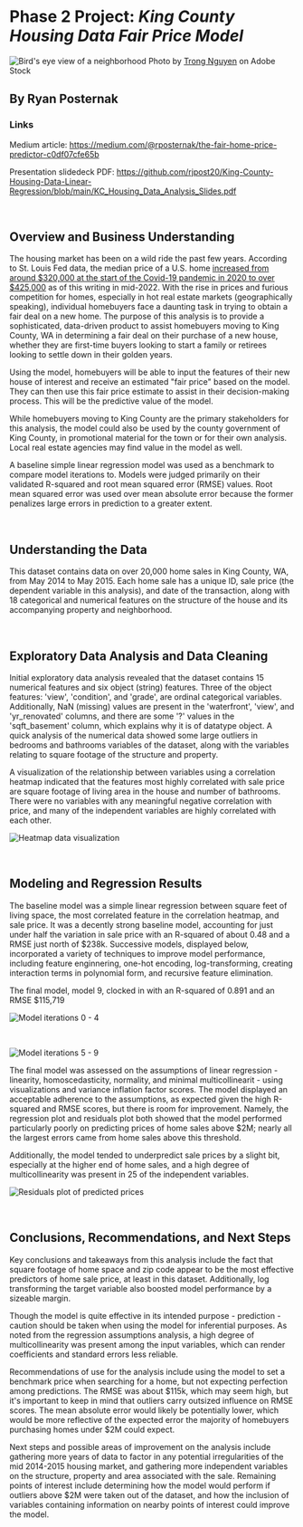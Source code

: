 # Phase 2 Project: *King County Housing Data Fair Price Model*

![Bird's eye view of a neighborhood](https://github.com/rjpost20/King-County-Housing-Data-Linear-Regression/blob/main/Data/AdobeStock_296805446.jpeg?raw=true)
Photo by [Trong Nguyen](https://stock.adobe.com/contributor/205340899/trongnguyen?load_type=author&prev_url=detail) on Adobe Stock

## By Ryan Posternak

### Links

Medium article:
https://medium.com/@rposternak/the-fair-home-price-predictor-c0df07cfe65b

Presentation slidedeck PDF:
https://github.com/rjpost20/King-County-Housing-Data-Linear-Regression/blob/main/KC_Housing_Data_Analysis_Slides.pdf

<br>

## Overview and Business Understanding

The housing market has been on a wild ride the past few years. According to St. Louis Fed data, the median price of a U.S. home [increased from around $320,000 at the start of the Covid-19 pandemic in 2020 to over $425,000](https://fred.stlouisfed.org/series/MSPUS) as of this writing in mid-2022. With the rise in prices and furious competition for homes, especially in hot real estate markets (geographically speaking), individual homebuyers face a daunting task in trying to obtain a fair deal on a new home. The purpose of this analysis is to provide a sophisticated, data-driven product to assist homebuyers moving to King County, WA in determining a fair deal on their purchase of a new house, whether they are first-time buyers looking to start a family or retirees looking to settle down in their golden years.

Using the model, homebuyers will be able to input the features of their new house of interest and receive an estimated "fair price" based on the model. They can then use this fair price estimate to assist in their decision-making process. This will be the predictive value of the model.

While homebuyers moving to King County are the primary stakeholders for this analysis, the model could also be used by the county government of King County, in promotional material for the town or for their own analysis. Local real estate agencies may find value in the model as well.

A baseline simple linear regression model was used as a benchmark to compare model iterations to. Models were judged primarily on their validated R-squared and root mean squared error (RMSE) values. Root mean squared error was used over mean absolute error because the former penalizes large errors in prediction to a greater extent.

<br>

## Understanding the Data

This dataset contains data on over 20,000 home sales in King County, WA, from May 2014 to May 2015. Each home sale has a unique ID, sale price (the dependent variable in this analysis), and date of the transaction, along with 18 categorical and numerical features on the structure of the house and its accompanying property and neighborhood.

<br>

## Exploratory Data Analysis and Data Cleaning

Initial exploratory data analysis revealed that the dataset contains 15 numerical features and six object (string) features. Three of the object features: 'view', 'condition', and 'grade', are ordinal categorical variables. Additionally, NaN (missing) values are present in the 'waterfront', 'view', and 'yr_renovated' columns, and there are some '?' values in the 'sqft_basement' column, which explains why it is of datatype object. A quick analysis of the numerical data showed some large outliers in bedrooms and bathrooms variables of the dataset, along with the variables relating to square footage of the structure and property.

A visualization of the relationship between variables using a correlation heatmap indicated that the features most highly correlated with sale price are square footage of living area in the house and number of bathrooms. There were no variables with any meaningful negative correlation with price, and many of the independent variables are highly correlated with each other.

![Heatmap data visualization](https://github.com/rjpost20/King-County-Housing-Data-Linear-Regression/blob/main/Graphs/Presentation%20Images/Slide_5.jpeg?raw=true)

<br>

## Modeling and Regression Results

The baseline model was a simple linear regression between square feet of living space, the most correlated feature in the correlation heatmap, and sale price. It was a decently strong baseline model, accounting for just under half the variation in sale price with an R-squared of about 0.48 and a RMSE just north of $238k. Successive models, displayed below, incorporated a variety of techniques to improve model performance, including feature enginnering, one-hot encoding, log-transforming, creating interaction terms in polynomial form, and recursive feature elimination.

The final model, model 9, clocked in with an R-squared of 0.891 and an RMSE $115,719

![Model iterations 0 - 4](https://github.com/rjpost20/King-County-Housing-Data-Linear-Regression/blob/main/Graphs/Presentation%20Images/Slide_6.jpeg?raw=true)

<br>

![Model iterations 5 - 9](https://github.com/rjpost20/King-County-Housing-Data-Linear-Regression/blob/main/Graphs/Presentation%20Images/Slide_7.jpeg?raw=true)

The final model was assessed on the assumptions of linear regression - linearity, homoscedasticity, normality, and minimal multicollinearit - using visualizations and variance inflation factor scores. The model displayed an acceptable adherence to the assumptions, as expected given the high R-squared and RMSE scores, but there is room for improvement. Namely, the regression plot and residuals plot both showed that the model performed particularly poorly on predicting prices of home sales above $2M; nearly all the largest errors came from home sales above this threshold.

Additionally, the model tended to underpredict sale prices by a slight bit, especially at the higher end of home sales, and a high degree of multicollinearity was present in 25 of the independent variables.

![Residuals plot of predicted prices](https://github.com/rjpost20/King-County-Housing-Data-Linear-Regression/blob/main/Graphs/Residuals_predicted.png?raw=true)

<br>

## Conclusions, Recommendations, and Next Steps

Key conclusions and takeaways from this analysis include the fact that square footage of home space and zip code appear to be the most effective predictors of home sale price, at least in this dataset. Additionally, log transforming the target variable also boosted model performance by a sizeable margin.

Though the model is quite effective in its intended purpose - prediction - caution should be taken when using the model for inferential purposes. As noted from the regression assumptions analysis, a high degree of multicollinearity was present among the input variables, which can render coefficients and standard errors less reliable.

Recommendations of use for the analysis include using the model to set a benchmark price when searching for a home, but not expecting perfection among predictions. The RMSE was about $115k, which may seem high, but it's important to keep in mind that outliers carry outsized influence on RMSE scores. The mean absolute error would likely be potentially lower, which would be more reflective of the expected error the majority of homebuyers purchasing homes under $2M could expect.

Next steps and possible areas of improvement on the analysis include gathering more years of data to factor in any potential irregularities of the mid 2014-2015 housing market, and gathering more independent variables on the structure, property and area associated with the sale. Remaining points of interest include determining how the model would perform if outliers above $2M were taken out of the dataset, and how the inclusion of variables containing information on nearby points of interest could improve the model.
